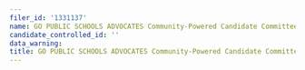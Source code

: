```yaml
---
filer_id: '1331137'
name: GO PUBLIC SCHOOLS ADVOCATES Community-Powered Candidate Committee
candidate_controlled_id: ''
data_warning:
title: GO PUBLIC SCHOOLS ADVOCATES Community-Powered Candidate Committee
---
```

